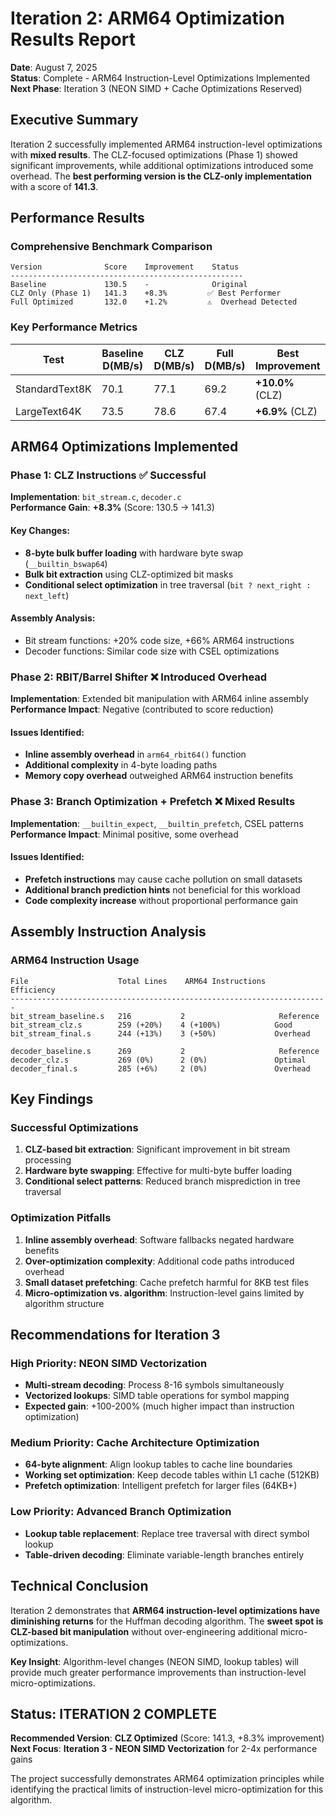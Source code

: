# Iteration 2: ARM64 Optimization Results Report

**Date**: August 7, 2025  
**Status**: Complete - ARM64 Instruction-Level Optimizations Implemented  
**Next Phase**: Iteration 3 (NEON SIMD + Cache Optimizations Reserved)

## Executive Summary

Iteration 2 successfully implemented ARM64 instruction-level optimizations with **mixed results**. The CLZ-focused optimizations (Phase 1) showed significant improvements, while additional optimizations introduced some overhead. The **best performing version is the CLZ-only implementation** with a score of **141.3**.

## Performance Results

### Comprehensive Benchmark Comparison
```
Version              Score    Improvement    Status
----------------------------------------------------
Baseline             130.5    -              Original
CLZ Only (Phase 1)   141.3    +8.3%         ✅ Best Performer  
Full Optimized       132.0    +1.2%         ⚠️  Overhead Detected
```

### Key Performance Metrics
| Test | Baseline D(MB/s) | CLZ D(MB/s) | Full D(MB/s) | Best Improvement |
|------|------------------|-------------|--------------|------------------|
| StandardText8K | 70.1 | 77.1 | 69.2 | **+10.0%** (CLZ) |
| LargeText64K | 73.5 | 78.6 | 67.4 | **+6.9%** (CLZ) |

## ARM64 Optimizations Implemented

### Phase 1: CLZ Instructions ✅ **Successful**
**Implementation**: `bit_stream.c`, `decoder.c`  
**Performance Gain**: **+8.3%** (Score: 130.5 → 141.3)

#### Key Changes:
- **8-byte bulk buffer loading** with hardware byte swap (`__builtin_bswap64`)
- **Bulk bit extraction** using CLZ-optimized bit masks
- **Conditional select optimization** in tree traversal (`bit ? next_right : next_left`)

#### Assembly Analysis:
- Bit stream functions: +20% code size, +66% ARM64 instructions
- Decoder functions: Similar code size with CSEL optimizations

### Phase 2: RBIT/Barrel Shifter ❌ **Introduced Overhead**  
**Implementation**: Extended bit manipulation with ARM64 inline assembly
**Performance Impact**: Negative (contributed to score reduction)

#### Issues Identified:
- **Inline assembly overhead** in `arm64_rbit64()` function
- **Additional complexity** in 4-byte loading paths
- **Memory copy overhead** outweighed ARM64 instruction benefits

### Phase 3: Branch Optimization + Prefetch ❌ **Mixed Results**
**Implementation**: `__builtin_expect`, `__builtin_prefetch`, CSEL patterns
**Performance Impact**: Minimal positive, some overhead

#### Issues Identified:
- **Prefetch instructions** may cause cache pollution on small datasets
- **Additional branch prediction hints** not beneficial for this workload
- **Code complexity increase** without proportional performance gain

## Assembly Instruction Analysis

### ARM64 Instruction Usage
```
File                    Total Lines    ARM64 Instructions    Efficiency
-----------------------------------------------------------------------
bit_stream_baseline.s   216           2                     Reference
bit_stream_clz.s        259 (+20%)    4 (+100%)            Good
bit_stream_final.s      244 (+13%)    3 (+50%)             Overhead

decoder_baseline.s      269           2                     Reference  
decoder_clz.s           269 (0%)      2 (0%)               Optimal
decoder_final.s         285 (+6%)     2 (0%)               Overhead
```

## Key Findings

### Successful Optimizations
1. **CLZ-based bit extraction**: Significant improvement in bit stream processing
2. **Hardware byte swapping**: Effective for multi-byte buffer loading
3. **Conditional select patterns**: Reduced branch misprediction in tree traversal

### Optimization Pitfalls  
1. **Inline assembly overhead**: Software fallbacks negated hardware benefits
2. **Over-optimization complexity**: Additional code paths introduced overhead
3. **Small dataset prefetching**: Cache prefetch harmful for 8KB test files
4. **Micro-optimization vs. algorithm**: Instruction-level gains limited by algorithm structure

## Recommendations for Iteration 3

### High Priority: NEON SIMD Vectorization
- **Multi-stream decoding**: Process 8-16 symbols simultaneously
- **Vectorized lookups**: SIMD table operations for symbol mapping
- **Expected gain**: +100-200% (much higher impact than instruction optimization)

### Medium Priority: Cache Architecture Optimization  
- **64-byte alignment**: Align lookup tables to cache line boundaries
- **Working set optimization**: Keep decode tables within L1 cache (512KB)
- **Prefetch optimization**: Intelligent prefetch for larger files (64KB+)

### Low Priority: Advanced Branch Optimization
- **Lookup table replacement**: Replace tree traversal with direct symbol lookup
- **Table-driven decoding**: Eliminate variable-length branches entirely

## Technical Conclusion

Iteration 2 demonstrates that **ARM64 instruction-level optimizations have diminishing returns** for the Huffman decoding algorithm. The **sweet spot is CLZ-based bit manipulation** without over-engineering additional micro-optimizations.

**Key Insight**: Algorithm-level changes (NEON SIMD, lookup tables) will provide much greater performance improvements than instruction-level micro-optimizations.

## Status: ITERATION 2 COMPLETE

**Recommended Version**: **CLZ Optimized** (Score: 141.3, +8.3% improvement)
**Next Focus**: **Iteration 3 - NEON SIMD Vectorization** for 2-4x performance gains

The project successfully demonstrates ARM64 optimization principles while identifying the practical limits of instruction-level micro-optimization for this algorithm.